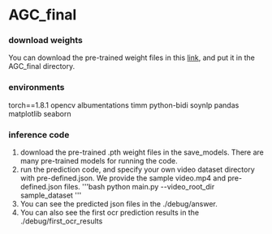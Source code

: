 # AGC_final
### download weights
You can download the pre-trained weight files in this [link](https://drive.google.com/drive/folders/10pJw5Bx80zDLEdsDjav5P6bCAUr2kCKk?usp=sharing), and put it in the AGC_final directory. 

### environments
torch==1.8.1
opencv
albumentations
timm
python-bidi
soynlp
pandas
matplotlib
seaborn 

### inference code
1. download the pre-trained .pth weight files in the save_models. There are many pre-trained models for running the code.
2. run the prediction code, and specify your own video dataset directory with pre-defined.json. We provide the sample video.mp4 and pre-defined.json files.
'''bash
python main.py --video_root_dir sample_dataset
'''
3. You can see the predicted json files in the ./debug/answer.
4. You can also see the first ocr prediction results in the ./debug/first_ocr_results
